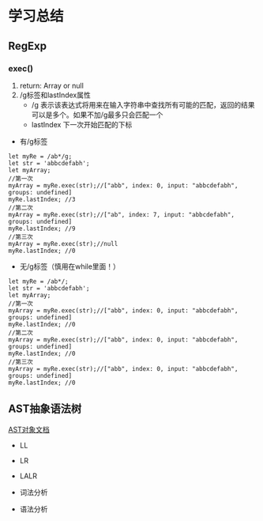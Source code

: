 # 学习总结

## RegExp

### exec()
1. return: Array or null
2. /g标签和lastIndex属性
    - /g 表示该表达式将用来在输入字符串中查找所有可能的匹配，返回的结果可以是多个。如果不加/g最多只会匹配一个
    - lastIndex 下一次开始匹配的下标

* 有/g标签
```
let myRe = /ab*/g;
let str = 'abbcdefabh';
let myArray;
//第一次
myArray = myRe.exec(str);//["abb", index: 0, input: "abbcdefabh", groups: undefined]
myRe.lastIndex; //3
//第二次
myArray = myRe.exec(str);//["ab", index: 7, input: "abbcdefabh", groups: undefined]
myRe.lastIndex; //9
//第三次
myArray = myRe.exec(str);//null
myRe.lastIndex; //0

```

* 无/g标签（慎用在while里面！）
```
let myRe = /ab*/;
let str = 'abbcdefabh';
let myArray;
//第一次
myArray = myRe.exec(str);//["abb", index: 0, input: "abbcdefabh", groups: undefined]
myRe.lastIndex; //0
//第二次
myArray = myRe.exec(str);//["abb", index: 0, input: "abbcdefabh", groups: undefined]
myRe.lastIndex; //0
//第三次
myArray = myRe.exec(str);//["abb", index: 0, input: "abbcdefabh", groups: undefined]
myRe.lastIndex; //0

```

## AST抽象语法树

[AST对象文档](https://developer.mozilla.org/en-US/docs/Mozilla/Projects/SpiderMonkey/Parser_API#Node_objects)

* LL
* LR
* LALR

* 词法分析
* 语法分析